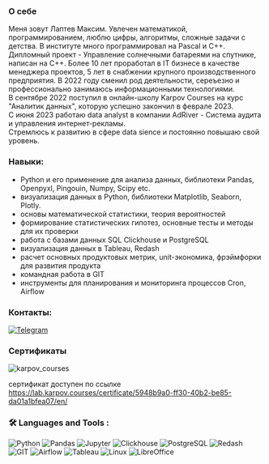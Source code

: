 ### О себе

Меня зовут Лаптев Максим. Увлечен математикой, программированием, люблю цифры, алгоритмы, сложные задачи с детства. В институте много программировал на Pascal и C++. Дипломный проект - Управление солнечными батареями на спутнике, написан на С++. Более 10 лет проработал в IT бизнесе в качестве менеджера проектов, 5 лет в снабжении крупного производственного предприятия.
В 2022 году сменил род деятельности, сереъезно и профессионально занимаюсь информационными технологиями.<br>
В сентябре 2022 поступил в онлайн-школу Karpov Courses на курс "Аналитик данных", которую успешно закончил в феврале 2023.<br>
С июня 2023 работаю data analyst в компании AdRiver - Система аудита и управления интернет-рекламы. <br>
Стремлюсь к развитию в сфере data sience и постоянно повышаю свой уровень.<br>

### Навыки:
<ul>
  <li>Python и его применение для анализа данных, библиотеки Pandas, Openpyxl, Pingouin, Numpy, Scipy etc.</li>
  <li>визуализация данных в Python, библиотеки Matplotlib, Seaborn, Plotly.</li>
  <li>основы математической статистики, теория вероятностей</li>
  <li>формирование статистических гипотез, основные тесты и методы для их проверки</li>
  <li>работа с базами данных SQL Clickhouse и PostgreSQL</li>
  <li>визуализация данных в Tableau, Redash</li>
  <li>расчет основных продуктовых метрик, unit-экономика, фрэймфорки для развития продукта</li>
  <li>командная работа в GIT</li>
  <li>инструменты для планирования и мониторинга процессов Cron, Airflow</li>
</ul>

### Контакты:

<div align="left">
  
  <a href="">[![Telegram](https://img.shields.io/badge/-Telegram-27A7E7?style=for-the-badge&logo=telegram)](https://t.me/maxx_lv)</a>  
  
</div>

### Сертификаты

![karpov_courses](https://github.com/LaptevMaxx/images/blob/main/%D1%81%D0%B5%D1%80%D1%82%D0%B8%D1%84%D0%B8%D0%BA%D0%B0%D1%82KC.png)

сертификат доступен по ссылке https://lab.karpov.courses/certificate/5948b9a0-ff30-40b2-be85-da01a1bfea07/en/

###  🛠️ Languages and Tools :  

![Python](https://img.shields.io/badge/-Python-FFF?style=for-the-badge&logo=Python)
![Pandas](https://img.shields.io/badge/-Pandas-FFF?style=for-the-badge&logo=Pandas)
![Jupyter](https://img.shields.io/badge/-Jupyter_Notebook-FFF?style=for-the-badge&logo=Jupyter)
![Clickhouse](https://img.shields.io/badge/-Clickhouse-FFF?style=for-the-badge&logo=Clickhouse)
![PostgreSQL](https://img.shields.io/badge/-PostgreSQL-FFF?style=for-the-badge&logo=PostgreSQL)
![Redash](https://img.shields.io/badge/-Redash-FFF?style=for-the-badge&logo=Redash)
![GIT](https://img.shields.io/badge/-GIT-FFF?style=for-the-badge&logo=GIT)
![Airflow](https://img.shields.io/badge/-Airflow-FFF?style=for-the-badge&logo=apacheairflow)
![Tableau](https://img.shields.io/badge/-Tableau-FFF?style=for-the-badge&logo=tableau)
![Linux](https://img.shields.io/badge/-Linux-FFF?style=for-the-badge&logo=linux)
![LibreOffice](https://img.shields.io/badge/-LibreOffice-FFF?style=for-the-badge&logo=libreoffice)




